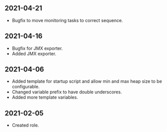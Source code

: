 ## 2021-04-21

- Bugfix to move monitoring tasks to correct sequence.

## 2021-04-16

- Bugfix for  JMX exporter.
- Added JMX exporter.

## 2021-04-06

- Added template for startup script and allow min and
  max heap size to be configurable.
- Changed variable prefix to have double underscores.
- Added more template variables.

## 2021-02-05

- Created role.
